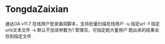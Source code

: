 # TongdaZaixian
通达OA v11.7 在线用户登录漏洞脚本，支持批量扫描在线用户
-u 指定url
-f 指定urls文本文件
-s 默认不加该参数为1 管理员，可指定跑大量用户
跑出来的结果会存到指定文件
